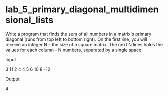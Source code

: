 # lab_5_primary_diagonal_multidimensional_lists
Write a program that finds the sum of all numbers in a matrix's primary diagonal (runs from top left to bottom right). On the first line, you will receive an integer N – the size of a square matrix. The next N lines holds the values for each column - N numbers, separated by a single space. 

Input

3
11 2 4
4 5 6
10 8 -12


Output

4
